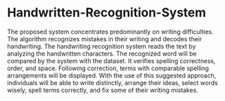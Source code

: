 # Handwritten-Recognition-System

The proposed system concentrates predominantly on writing difficulties. The algorithm recognizes mistakes in their writing and decodes their handwriting. The handwriting recognition system reads the text by analyzing the handwritten characters. The recognized word will be compared by the system with the dataset. It verifies spelling correctness, order, and space. Following correction, terms with comparable spelling arrangements will be displayed. With the use of this suggested approach, individuals will be able to write distinctly, arrange their ideas, select words wisely, spell terms correctly, and fix some of their writing mistakes.
